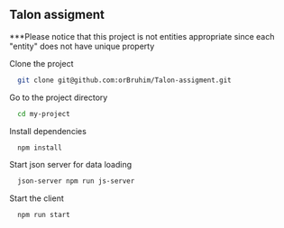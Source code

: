 
## Talon assigment

***Please notice that this project is not entities appropriate since each "entity" does not have unique property 

Clone the project

```bash
  git clone git@github.com:orBruhim/Talon-assigment.git
```

Go to the project directory

```bash
  cd my-project
```

Install dependencies

```bash
  npm install
```

Start json server for data loading

```bash
  json-server npm run js-server
```

Start the client

```bash
  npm run start
```

